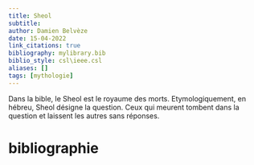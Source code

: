 ```yaml
---
title: Sheol
subtitle:
author: Damien Belvèze
date: 15-04-2022
link_citations: true
bibliography: mylibrary.bib
biblio_style: csl\ieee.csl
aliases: []
tags: [mythologie]
---
```


Dans la bible, le Sheol est le royaume des morts. Etymologiquement, en hébreu, Sheol désigne la question. Ceux qui meurent tombent dans la question et laissent les autres sans réponses.





# bibliographie


